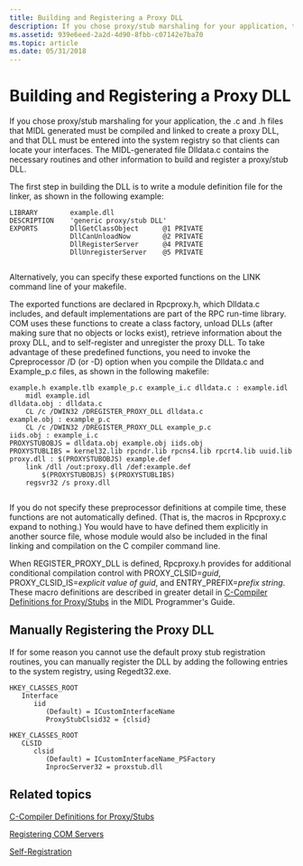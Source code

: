```yaml
---
title: Building and Registering a Proxy DLL
description: If you chose proxy/stub marshaling for your application, the .c and .h files that MIDL generated must be compiled and linked to create a proxy DLL, and that DLL must be entered into the system registry so that clients can locate your interfaces.
ms.assetid: 939e6eed-2a2d-4d90-8fbb-c07142e7ba70
ms.topic: article
ms.date: 05/31/2018
---
```


# Building and Registering a Proxy DLL

If you chose proxy/stub marshaling for your application, the .c and .h files that MIDL generated must be compiled and linked to create a proxy DLL, and that DLL must be entered into the system registry so that clients can locate your interfaces. The MIDL-generated file Dlldata.c contains the necessary routines and other information to build and register a proxy/stub DLL.

The first step in building the DLL is to write a module definition file for the linker, as shown in the following example:

``` syntax
LIBRARY        example.dll
DESCRIPTION    'generic proxy/stub DLL'
EXPORTS        DllGetClassObject      @1 PRIVATE
               DllCanUnloadNow        @2 PRIVATE
               DllRegisterServer      @4 PRIVATE
               DllUnregisterServer    @5 PRIVATE
 
```

Alternatively, you can specify these exported functions on the LINK command line of your makefile.

The exported functions are declared in Rpcproxy.h, which Dlldata.c includes, and default implementations are part of the RPC run-time library. COM uses these functions to create a class factory, unload DLLs (after making sure that no objects or locks exist), retrieve information about the proxy DLL, and to self-register and unregister the proxy DLL. To take advantage of these predefined functions, you need to invoke the Cpreprocessor /D (or -D) option when you compile the Dlldata.c and Example\_p.c files, as shown in the following makefile:

``` syntax
example.h example.tlb example_p.c example_i.c dlldata.c : example.idl
    midl example.idl
dlldata.obj : dlldata.c
    CL /c /DWIN32 /DREGISTER_PROXY_DLL dlldata.c
example.obj : example_p.c
    CL /c /DWIN32 /DREGISTER_PROXY_DLL example_p.c
iids.obj : example_i.c
PROXYSTUBOBJS = dlldata.obj example.obj iids.obj
PROXYSTUBLIBS = kernel32.lib rpcndr.lib rpcns4.lib rpcrt4.lib uuid.lib
proxy.dll : $(PROXYSTUBOBJS) example.def
    link /dll /out:proxy.dll /def:example.def
        $(PROXYSTUBOBJS) $(PROXYSTUBLIBS)
    regsvr32 /s proxy.dll
 
```

If you do not specify these preprocessor definitions at compile time, these functions are not automatically defined. (That is, the macros in Rpcproxy.c expand to nothing.) You would have to have defined them explicitly in another source file, whose module would also be included in the final linking and compilation on the C compiler command line.

When REGISTER\_PROXY\_DLL is defined, Rpcproxy.h provides for additional conditional compilation control with PROXY\_CLSID=*guid*, PROXY\_CLSID\_IS=*explicit value of guid*, and ENTRY\_PREFIX=*prefix string*. These macro definitions are described in greater detail in [C-Compiler Definitions for Proxy/Stubs](/windows/desktop/Midl/c-compiler-definitions-for-proxy-stubs) in the MIDL Programmer's Guide.

## Manually Registering the Proxy DLL

If for some reason you cannot use the default proxy stub registration routines, you can manually register the DLL by adding the following entries to the system registry, using Regedt32.exe.

```
HKEY_CLASSES_ROOT
   Interface
      iid
         (Default) = ICustomInterfaceName
         ProxyStubClsid32 = {clsid}
```

```
HKEY_CLASSES_ROOT
   CLSID
      clsid
         (Default) = ICustomInterfaceName_PSFactory
         InprocServer32 = proxstub.dll
```

## Related topics

<dl> <dt>

[C-Compiler Definitions for Proxy/Stubs](/windows/desktop/Midl/c-compiler-definitions-for-proxy-stubs)
</dt> <dt>

[Registering COM Servers](registering-com-servers.md)
</dt> <dt>

[Self-Registration](self-registration.md)
</dt> </dl>

 

 
